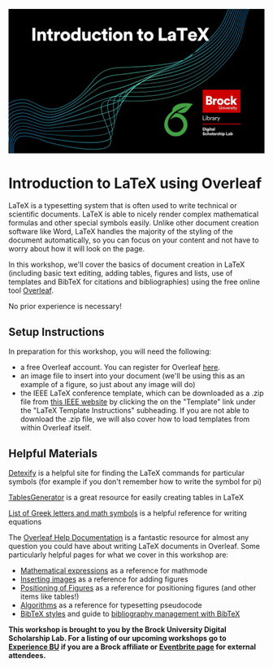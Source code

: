 ![Tool logo](Intro-Latex.jpg)

# Introduction to LaTeX using Overleaf
LaTeX is a typesetting system that is often used to write technical or scientific documents. LaTeX is able to nicely render complex mathematical formulas and other special symbols easily. Unlike other document creation software like Word, LaTeX handles the majority of the styling of the document automatically, so you can focus on your content and not have to worry about how it will look on the page.

In this workshop, we'll cover the basics of document creation in LaTeX (including basic text editing, adding tables, figures and lists, use of templates and BibTeX for citations and bibliographies) using the free online tool [Overleaf](https://www.overleaf.com/). 

No prior experience is necessary!

## Setup Instructions
In preparation for this workshop, you will need the following:
-  a free Overleaf account. You can register for Overleaf [here](https://www.overleaf.com/register).
- an image file to insert into your document (we'll be using this as an example of a figure, so just about any image will do)
- the IEEE LaTeX conference template, which can be downloaded as a .zip file from [this IEEE website](https://www.ieee.org/conferences/publishing/templates.html) by clicking the on the "Template" link under the "LaTeX Template Instructions" subheading. If you are not able to download the .zip file, we will also cover how to load templates from within Overleaf itself. 

## Helpful Materials
[Detexify](https://detexify.kirelabs.org/classify.html) is a helpful site for finding the LaTeX commands for particular symbols (for example if you don't remember how to write the symbol for pi)

[TablesGenerator](https://www.tablesgenerator.com/) is a great resource for easily creating tables in LaTeX

[List of Greek letters and math symbols](https://www.overleaf.com/learn/latex/List_of_Greek_letters_and_math_symbols) is a helpful reference for writing equations

The [Overleaf Help Documentation](https://www.overleaf.com/learn) is a fantastic resource for almost any question you could have about writing LaTeX documents in Overleaf. Some particularly helpful pages for what we cover in this workshop are:
- [Mathematical expressions](https://www.overleaf.com/learn/latex/Mathematical_expressions) as a reference for mathmode
- [Inserting images](https://www.overleaf.com/learn/latex/Inserting_Images) as a reference for adding figures
- [Positioning of Figures](https://www.overleaf.com/learn/latex/Positioning_of_Figures) as a reference for positioning figures (and other items like tables!)
- [Algorithms](https://www.overleaf.com/learn/latex/Algorithms) as a reference for typesetting pseudocode
- [BibTeX styles](https://www.overleaf.com/learn/latex/Bibtex_bibliography_styles) and guide to [bibliography management with BibTeX](https://www.overleaf.com/learn/latex/Bibliography_management_with_bibtex)

  
**This workshop is brought to you by the Brock University Digital Scholarship Lab.  For a listing of our upcoming workshops go to [Experience BU](https://experiencebu.brocku.ca/organization/dsl) if you are a Brock affiliate or [Eventbrite page](https://www.eventbrite.ca/o/brock-university-digital-scholarship-lab-21661627350) for external attendees.**

<!--- Please use reference style images so that it is easier to update pictures later --->

